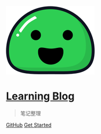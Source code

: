 <!-- _coverpage.md -->

![logo](_media/icon.svg)

# [Learning Blog](#) 

> 笔记整理

[GitHub](https://github.com/xubenshan/)
[Get Started](README.md)

